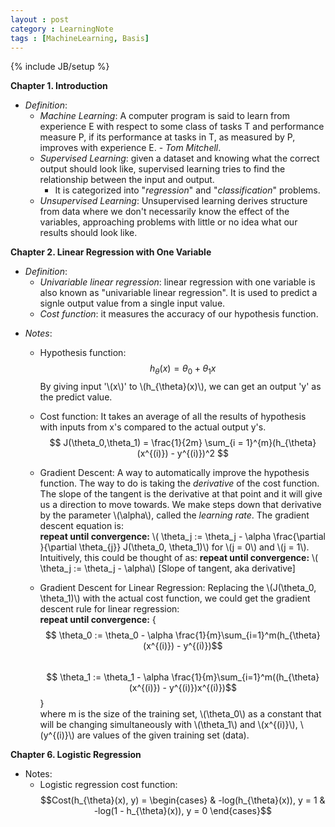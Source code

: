 ```yaml
---
layout : post
category : LearningNote
tags : [MachineLearning, Basis]
---
```

{% include JB/setup %}

**Chapter 1. Introduction**

- *Definition*:
    + *Machine Learning*: A computer program is said to learn from experience E with respect to some class of tasks T and performance measure P, if its performance at tasks in T, as measured by P, improves with experience E. - *Tom Mitchell*.
    + *Supervised Learning*: given a dataset and knowing what the correct output should look like, supervised learning tries to find the relationship between the input and output.
        * It is categorized into "*regression*" and "*classification*" problems.
    + *Unsupervised Learning*: Unsupervised learning derives structure from data where we don't necessarily know the effect of the variables, approaching problems with little or no idea what our results should look like.
    
**Chapter 2. Linear Regression with One Variable**

- *Definition*:
    + *Univariable linear regression*: linear regression with one variable is also known as "univariable linear regression". It is used to predict a signle output value from a single input value.
    + *Cost function*: it measures the accuracy of our hypothesis function. 

<!--more-->

- *Notes*:
    + Hypothesis function:
        $$ h_{\theta}(x) = \theta_0 + \theta_1 x$$
        By giving input '\\(x\\)' to \\(h_{\theta}(x)\\), we can get an output 'y' as the predict value.

    + Cost function: It takes an average of all the results of hypothesis with inputs from x's compared to the actual output y's. 
        $$ J(\theta_0,\theta_1) = \frac{1}{2m} \sum_{i = 1}^{m}(h_{\theta}(x^{(i)}) - y^{(i)})^2 $$
    + Gradient Descent: A way to automatically improve the hypothesis function. The way to do is taking the *derivative* of the cost function. The slope of the tangent is the derivative at that point and it will give us a direction to move towards. We make steps down that derivative by the parameter \\(\alpha\\), called the *learning rate*. The gradient descent equation is:</br>
        **repeat until convergence:**
        \\( \theta_j := \theta_j - \alpha \frac{\partial }{\partial \theta_{j}} J(\theta_0, \theta_1)\\)
        for  \\(j = 0\\) and \\(j = 1\\).
        Intuitively, this could be thought of as:
        **repeat until convergence:**
        \\( \theta_j := \theta_j - \alpha\\) [Slope of tangent, aka derivative]
    + Gradient Descent for Linear Regression: Replacing the \\(J(\theta_0, \theta_1)\\) with the actual cost function, we could get the gradient descent rule for linear regression:</br>
        **repeat until convergence:**
        {</br>
           $$ \theta_0 := \theta_0 - \alpha \frac{1}{m}\sum_{i=1}^m(h_{\theta}(x^{(i)}) - y^{(i)})$$
        </br>
           $$ \theta_1 := \theta_1 - \alpha \frac{1}{m}\sum_{i=1}^m((h_{\theta}(x^{(i)}) - y^{(i)})x^{(i)})$$
        } </br>
        where m is the size of the training set, \\(\theta_0\\) as a constant that will be changing simultaneously with \\(\theta_1\\) and \\(x^{(i)}\\), \\(y^{(i)}\\) are values of the given training set (data).

**Chapter 6. Logistic Regression**

- Notes:
    + Logistic regression cost function:
        $$Cost(h_{\theta}(x), y) = \begin{cases}
 & -log(h_{\theta}(x)), y = 1
 & -log(1 - h_{\theta}(x)), y = 0 
\end{cases}$$
